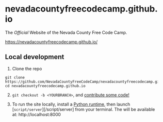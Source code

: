 # nevadacountyfreecodecamp.github.io

The _Official_ Website of the Nevada County Free Code Camp.

https://nevadacountyfreecodecamp.github.io/

## Local development

1) Clone the repo

  ```
  git clone https://github.com/NevadaCountyFreeCodeCamp/nevadacountyfreecodecamp.github.io.git
  cd nevadacountyfreecodecamp.github.io
  ```

2) `git checkout -b <YOURBRANCH>`, and [contribute some code!](/CONTRIBUTING.md)

3) To run the site locally, install a [Python runtime](https://www.python.org/downloads/), then launch [`script/server`][/script/server] from your terminal. The will be available at: http://localhost:8000

 
